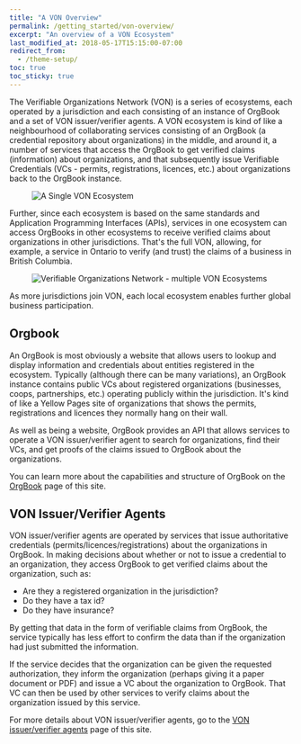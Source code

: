 ```yaml
---
title: "A VON Overview"
permalink: /getting_started/von-overview/
excerpt: "An overview of a VON Ecosystem"
last_modified_at: 2018-05-17T15:15:00-07:00
redirect_from:
  - /theme-setup/
toc: true
toc_sticky: true
---
```


The Verifiable Organizations Network (VON) is a series of ecosystems, each operated by a jurisdiction and each consisting of an instance of OrgBook and a set of VON issuer/verifier agents. A VON ecosystem is kind of like a neighbourhood of collaborating services consisting of an OrgBook (a credential repository about organizations) in the middle, and around it, a number of services that access the OrgBook to get verified claims (information) about organizations, and that subsequently issue Verifiable Credentials (VCs - permits, registrations, licences, etc.) about organizations back to the OrgBook instance.

<figure>
  <img src="{{ '/assets/images/a-von-ecosystem.png' | relative_url }}" alt="A Single VON Ecosystem">
</figure>

Further, since each ecosystem is based on the same standards and Application Programming Interfaces (APIs), services in one ecosystem can access OrgBooks in other ecosystems to receive verified claims about organizations in other jurisdictions. That's the full VON, allowing, for example, a service in Ontario to verify (and trust) the claims of a business in British Columbia.

<figure>
  <img src="{{ '/assets/images/von-network.png' | relative_url }}" alt="Verifiable Organizations Network - multiple VON Ecosystems">
</figure>

As more jurisdictions join VON, each local ecosystem enables further global business participation.

## Orgbook

An OrgBook is most obviously a website that allows users to lookup and display information and credentials about entities registered in the ecosystem. Typically (although there can be many variations), an OrgBook instance contains public VCs about registered organizations (businesses, coops, partnerships, etc.) operating publicly within the jurisdiction. It's kind of like a Yellow Pages site of organizations that shows the permits, registrations and licences they normally hang on their wall. 

As well as being a website, OrgBook provides an API that allows services to operate a VON issuer/verifier agent to search for organizations, find their VCs, and get proofs of the claims issued to OrgBook about the organizations.

You can learn more about the capabilities and structure of OrgBook on the [OrgBook](/getting_started/orgbook) page of this site.

## VON Issuer/Verifier Agents

VON issuer/verifier agents are operated by services that issue authoritative credentials (permits/licences/registrations) about the organizations in OrgBook. In making decisions about whether or not to issue a credential to an organization, they access OrgBook to get verified claims about the organization, such as:

- Are they a registered organization in the jurisdiction?
- Do they have a tax id?
- Do they have insurance?

By getting that data in the form of verifiable claims from OrgBook, the service typically has less effort to confirm the data than if the organization had just submitted the information.

If the service decides that the organization can be given the requested authorization, they inform the organization (perhaps giving it a paper document or PDF) and issue a VC about the organization to OrgBook. That VC can then be used by other services to verify claims about the organization issued by this service.

For more details about VON issuer/verifier agents, go to the [VON issuer/verifier agents](/getting_started/von-issuer-verifier-agent) page of this site.
